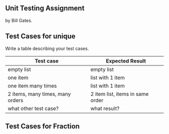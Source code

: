 ## Unit Testing Assignment

by Bill Gates.


## Test Cases for unique

Write a table describing your test cases.

| Test case                         |  Expected Result                  |
|-----------------------------------|-----------------------------------|
| empty list                        |  empty list                       |
| one item                          |  list with 1 item                 |
| one item many times               |  list with 1 item                 |
| 2 items, many times, many orders  | 2 item list, items in same order  |
| what other test case?             |  what result?                     |         


## Test Cases for Fraction
